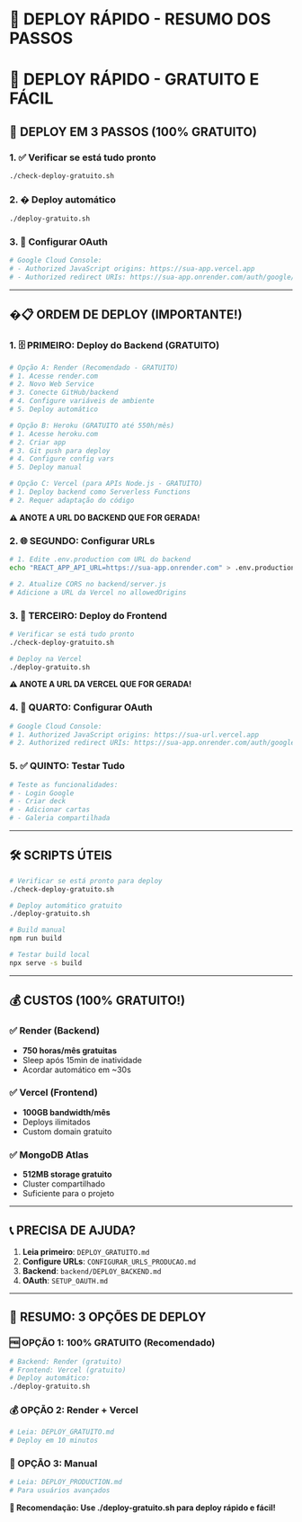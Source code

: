 # 🚀 DEPLOY RÁPIDO - RESUMO DOS PASSOS

# 🚀 DEPLOY RÁPIDO - GRATUITO E FÁCIL

## 🎯 DEPLOY EM 3 PASSOS (100% GRATUITO)

### 1. ✅ Verificar se está tudo pronto
```bash
./check-deploy-gratuito.sh
```

### 2. � Deploy automático
```bash
./deploy-gratuito.sh
```

### 3. 🔐 Configurar OAuth
```bash
# Google Cloud Console:
# - Authorized JavaScript origins: https://sua-app.vercel.app
# - Authorized redirect URIs: https://sua-app.onrender.com/auth/google/callback
```

---

## �📋 ORDEM DE DEPLOY (IMPORTANTE!)

### 1. 🗄️ PRIMEIRO: Deploy do Backend (GRATUITO)
```bash
# Opção A: Render (Recomendado - GRATUITO)
# 1. Acesse render.com
# 2. Novo Web Service
# 3. Conecte GitHub/backend
# 4. Configure variáveis de ambiente
# 5. Deploy automático

# Opção B: Heroku (GRATUITO até 550h/mês)
# 1. Acesse heroku.com
# 2. Criar app
# 3. Git push para deploy
# 4. Configure config vars
# 5. Deploy manual

# Opção C: Vercel (para APIs Node.js - GRATUITO)
# 1. Deploy backend como Serverless Functions
# 2. Requer adaptação do código
```

**⚠️ ANOTE A URL DO BACKEND QUE FOR GERADA!**

### 2. 🌐 SEGUNDO: Configurar URLs
```bash
# 1. Edite .env.production com URL do backend
echo "REACT_APP_API_URL=https://sua-app.onrender.com" > .env.production

# 2. Atualize CORS no backend/server.js
# Adicione a URL da Vercel no allowedOrigins
```

### 3. 🚀 TERCEIRO: Deploy do Frontend
```bash
# Verificar se está tudo pronto
./check-deploy-gratuito.sh

# Deploy na Vercel
./deploy-gratuito.sh
```

**⚠️ ANOTE A URL DA VERCEL QUE FOR GERADA!**

### 4. 🔐 QUARTO: Configurar OAuth
```bash
# Google Cloud Console:
# 1. Authorized JavaScript origins: https://sua-url.vercel.app
# 2. Authorized redirect URIs: https://sua-app.onrender.com/auth/google/callback
```

### 5. ✅ QUINTO: Testar Tudo
```bash
# Teste as funcionalidades:
# - Login Google
# - Criar deck
# - Adicionar cartas
# - Galeria compartilhada
```

---

## 🛠️ SCRIPTS ÚTEIS

```bash
# Verificar se está pronto para deploy
./check-deploy-gratuito.sh

# Deploy automático gratuito
./deploy-gratuito.sh

# Build manual
npm run build

# Testar build local
npx serve -s build
```

---

## 💰 CUSTOS (100% GRATUITO!)

### ✅ Render (Backend)
- **750 horas/mês gratuitas**
- Sleep após 15min de inatividade
- Acordar automático em ~30s

### ✅ Vercel (Frontend)  
- **100GB bandwidth/mês**
- Deploys ilimitados
- Custom domain gratuito

### ✅ MongoDB Atlas
- **512MB storage gratuito**
- Cluster compartilhado
- Suficiente para o projeto

---

## 📞 PRECISA DE AJUDA?

1. **Leia primeiro**: `DEPLOY_GRATUITO.md`
2. **Configure URLs**: `CONFIGURAR_URLS_PRODUCAO.md`
3. **Backend**: `backend/DEPLOY_BACKEND.md`
4. **OAuth**: `SETUP_OAUTH.md`

---

## 🎯 RESUMO: 3 OPÇÕES DE DEPLOY

### 🆓 OPÇÃO 1: 100% GRATUITO (Recomendado)
```bash
# Backend: Render (gratuito)
# Frontend: Vercel (gratuito)
# Deploy automático: 
./deploy-gratuito.sh
```

### 💰 OPÇÃO 2: Render + Vercel
```bash
# Leia: DEPLOY_GRATUITO.md
# Deploy em 10 minutos
```

### 🚀 OPÇÃO 3: Manual
```bash
# Leia: DEPLOY_PRODUCTION.md
# Para usuários avançados
```

**🚀 Recomendação: Use ./deploy-gratuito.sh para deploy rápido e fácil!**
